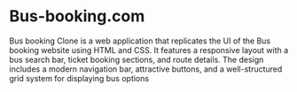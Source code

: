 # Bus-booking.com
Bus booking Clone is a web application that replicates the UI of the Bus booking website using HTML and CSS. It features a responsive layout with a bus search bar, ticket booking sections, and route details. The design includes a modern navigation bar, attractive buttons, and a well-structured grid system for displaying bus options
